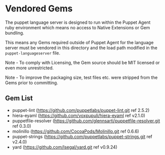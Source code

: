 # Vendored Gems

The puppet language server is designed to run within the Puppet Agent ruby environment which means no access to Native Extensions or Gem bundling.

This means any Gems required outside of Puppet Agent for the language server must be vendored in this directory and the load path modified in the `puppet-languageserver` file.

Note - To comply with Licensing, the Gem source should be MIT licensed or even more unrestricted.

Note - To improve the packaging size, test files etc. were stripped from the Gems prior to committing.

Gem List
--------

* puppet-lint (https://github.com/puppetlabs/puppet-lint.git ref 2.5.2)
* hiera-eyaml (https://github.com/voxpupuli/hiera-eyaml ref v2.1.0)
* puppetfile-resolver (https://github.com/glennsarti/puppetfile-resolver.git ref 0.3.0)
* molinillo (https://github.com/CocoaPods/Molinillo.git ref 0.6.6)
* puppet-strings (https://github.com/puppetlabs/puppet-strings.git ref v2.4.0)
* yard (https://github.com/lsegal/yard.git ref v0.9.24)
